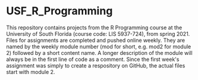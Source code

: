# USF_R_Programming
This repository contains projects from the R Programming course at the University of South Florida (course code: LIS 5937-724), from spring 2021.
Files for assignments are completed and pushed online weekly.
They are named by the weekly module number (mod for short, e.g. mod2 for module 2) followed by a short content name.
A longer description of the module will always be in the first line of code as a comment.
Since the first week's assignment was simply to create a respository on GitHub, the actual files start with module 2.

